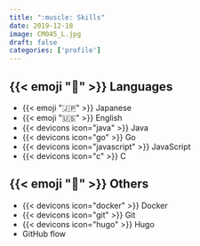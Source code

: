 ```yaml
---
title: ":muscle: Skills"
date: 2019-12-18
image: CM045_L.jpg
draft: false
categories: ['profile']
---
```


## {{< emoji ":apple:" >}} Languages

* {{< emoji ":jp:" >}} Japanese
* {{< emoji ":us:" >}} English
* {{< devicons icon="java" >}} Java
* {{< devicons icon="go" >}} Go
* {{< devicons icon="javascript" >}} JavaScript 
* {{< devicons icon="c" >}} C

## {{< emoji ":crystal_ball:" >}} Others

* {{< devicons icon="docker" >}} Docker
* {{< devicons icon="git" >}} Git
* {{< devicons icon="hugo" >}} Hugo
* GitHub flow
